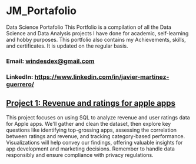 # JM_Portafolio
Data Science Portafolio
This Portfolio is a compilation of all the Data Science and Data Analysis projects I have done for academic, self-learning and hobby purposes. This portfolio also contains my Achievements, skills, and certificates. It is updated on the regular basis.

### Email: windesdex@gmail.com

### LinkedIn: https://www.linkedin.com/in/javier-martinez-guerrero/


## [Project 1: Revenue and ratings for apple apps](https://github.com/Winsdex/JM_Portafolio.html/blob/main/ProyectApple.sql) 

This project focuses on using SQL to analyze revenue and user ratings data for Apple apps. We'll gather and clean the dataset, then explore key questions like identifying top-grossing apps, assessing the correlation between ratings and revenue, and tracking category-based performance. Visualizations will help convey our findings, offering valuable insights for app development and marketing decisions. Remember to handle data responsibly and ensure compliance with privacy regulations.
